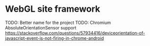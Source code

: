 # WebGL site framework

TODO: Better name for the project
TODO: Chromium AbsoluteOrientationSensor support https://stackoverflow.com/questions/57934416/deviceorientation-of-javascript-event-is-not-firing-in-chrome-android
